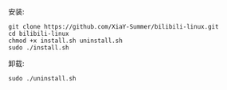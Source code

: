 安装:
````
git clone https://github.com/XiaY-Summer/bilibili-linux.git
cd bilibili-linux
chmod +x install.sh uninstall.sh
sudo ./install.sh
````
卸载:
````
sudo ./uninstall.sh
````
